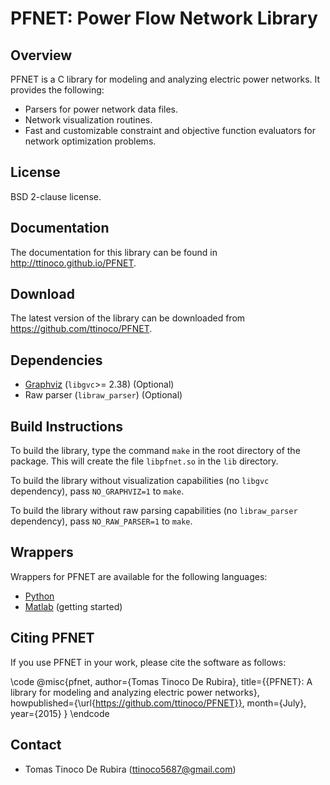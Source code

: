 # PFNET: Power Flow Network Library #

## Overview ##

PFNET is a C library for modeling and analyzing electric power networks. It provides the following:

* Parsers for power network data files.
* Network visualization routines.
* Fast and customizable constraint and objective function evaluators for network optimization problems.

## License ##

BSD 2-clause license.

## Documentation ##

The documentation for this library can be found in http://ttinoco.github.io/PFNET.

## Download ##

The latest version of the library can be downloaded from https://github.com/ttinoco/PFNET.

## Dependencies ##

* [Graphviz](http://www.graphviz.org/) (``libgvc``>= 2.38) (Optional)
* Raw parser (``libraw_parser``) (Optional)

## Build Instructions ##

To build the library, type the command ``make`` in the root directory of the package. This will create the file ``libpfnet.so`` in the ``lib`` directory.

To build the library without visualization capabilities (no ``libgvc`` dependency), pass ``NO_GRAPHVIZ=1`` to ``make``.

To build the library without raw parsing capabilities (no ``libraw_parser`` dependency), pass ``NO_RAW_PARSER=1`` to ``make``.

## Wrappers ##

Wrappers for PFNET are available for the following languages:

* [Python](http://ttinoco.github.io/PFNET/python)
* [Matlab](http://ttinoco.github.io/PFNET/matlab) (getting started)

## Citing PFNET ##

If you use PFNET in your work, please cite the software as follows:

\code
@misc{pfnet,
  author={Tomas Tinoco De Rubira},
  title={{PFNET}: A library for modeling and analyzing electric power networks},
  howpublished={\url{https://github.com/ttinoco/PFNET}},
  month={July},
  year={2015}
}
\endcode

## Contact ##

* Tomas Tinoco De Rubira (<ttinoco5687@gmail.com>)
